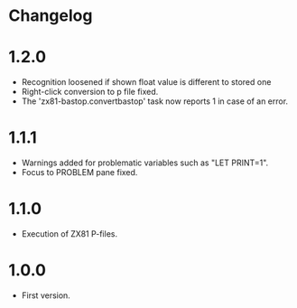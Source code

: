 # Changelog

# 1.2.0
- Recognition loosened if shown float value is different to stored one
- Right-click conversion to p file fixed.
- The 'zx81-bastop.convertbastop' task now reports 1 in case of an error.

# 1.1.1
- Warnings added for problematic variables such as "LET PRINT=1".
- Focus to PROBLEM pane fixed.

# 1.1.0
- Execution of ZX81 P-files.

# 1.0.0
- First version.
